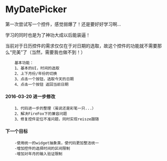 # MyDatePicker
第一次尝试写一个控件，感觉弱爆了！还是要好好学习啊...

学习的同时也是为了神功大成以后能装逼！

当前对于日历控件的需求仅仅在于对日期的选取，故这个控件的功能就不需要那么“完美”了（当然，需要我也做不到！）

    	基本功能：
		1、基本的UI，时间的选取
		2、上下月份/年份的切换
		3、点击一个按钮，选取今天的日期
		4、点击一个按钮 返回当前日期

#### 2016-03-20 进一步修改 ####

		1、代码进一步的整理（虽说还是彩笔一只...）
		2、解决FireFox下的兼容问题
		3、修复控件定位不准问题，同时实现reisze跟随

#### 下一个目标 ####

		-使用统一的widget抽象类，使代码更加整洁统一
		-增加控件的选择时间的区间限制
		-增加对年月的输入验证限制